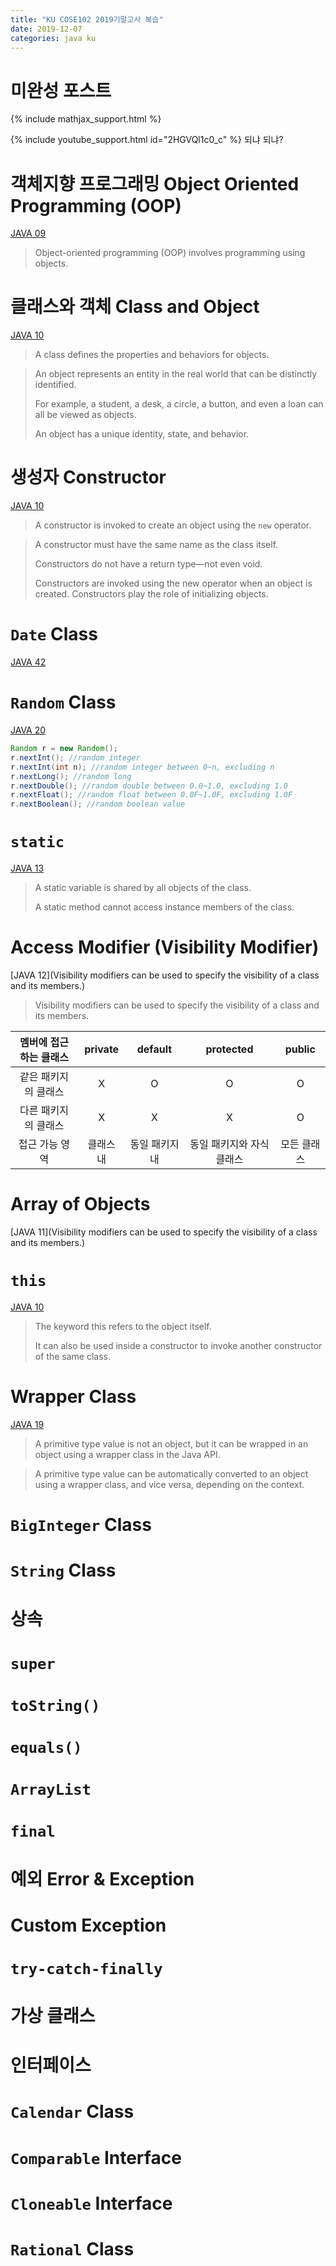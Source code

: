 ```yaml
---
title: "KU COSE102 2019기말고사 복습"
date: 2019-12-07
categories: java ku
---
```


# 미완성 포스트

{% include mathjax_support.html %}

{% include youtube_support.html id="2HGVQl1c0_c" %} 되냐 되냐?

# 객체지향 프로그래밍 Object Oriented Programming (OOP)

[JAVA 09](https://detegice.github.io/chapter4-01-object-oriented-programming/)

> Object-oriented programming (OOP) involves programming using objects.

# 클래스와 객체 Class and Object

[JAVA 10](https://detegice.github.io/chapter4-02-class-and-object/#%ED%81%B4%EB%9E%98%EC%8A%A4%EC%99%80-%EA%B0%9D%EC%B2%B4)

> A class defines the properties and behaviors for objects.

> An object represents an entity in the real world that can be distinctly identified.
>
> For example, a student, a desk, a circle, a button, and even a loan can all be viewed as objects. 
>
> An object has a unique identity, state, and behavior.

# 생성자 Constructor

[JAVA 10](https://detegice.github.io/chapter4-02-class-and-object/#%EC%83%9D%EC%84%B1%EC%9E%90-constructor)

> A constructor is invoked to create an object using the ``new`` operator.

> A constructor must have the same name as the class itself.
>
> Constructors do not have a return type—not even void.
>
> Constructors are invoked using the new operator when an object is created. Constructors play the role of initializing objects.

# ``Date`` Class

[JAVA 42](https://detegice.github.io/chapterEX-05-date-calendar-class/#date-class)

# ``Random`` Class

[JAVA 20](https://detegice.github.io/chapter6-03-string-and-math-class/#math-class)

```java
Random r = new Random();
r.nextInt(); //random integer
r.nextInt(int n); //random integer between 0~n, excluding n
r.nextLong(); //random long
r.nextDouble(); //random double between 0.0~1.0, excluding 1.0
r.nextFloat(); //random float between 0.0F~1.0F, excluding 1.0F
r.nextBoolean(); //random boolean value
```

# ``static``

[JAVA 13](https://detegice.github.io/chapter4-05-static-and-final/#static-member)

> A static variable is shared by all objects of the class.
>
> A static method cannot access instance members of the class.

# Access Modifier (Visibility Modifier)

[JAVA 12](Visibility modifiers can be used to specify the visibility of a class and its members.)

> Visibility modifiers can be used to specify the visibility of a class and its members.

멤버에 접근하는 클래스 | private | default | protected | public
:---:|:---:|:---:|:---:|:---:
같은 패키지의 클래스 | X | O | O | O
다른 패키지의 클래스 | X | X | X | O
접근 가능 영역 | 클래스 내 | 동일 패키지 내 | 동일 패키지와 자식 클래스 | 모든 클래스

# Array of Objects

[JAVA 11](Visibility modifiers can be used to specify the visibility of a class and its members.)

# ``this``

[JAVA 10](https://detegice.github.io/chapter4-02-class-and-object/#this-%EB%A0%88%ED%8D%BC%EB%9F%B0%EC%8A%A4)

> The keyword this refers to the object itself.
>
> It can also be used inside a constructor to invoke another constructor of the same class.

# Wrapper Class

[JAVA 19](https://detegice.github.io/chapter6-02-object-class-and-wrapper-class/#wrapper-class)

> A primitive type value is not an object, but it can be wrapped in an object using a wrapper class in the Java API.

> A primitive type value can be automatically converted to an object using a wrapper class, and vice versa, depending on the context.

# ``BigInteger`` Class

# ``String`` Class

# 상속

# ``super``

# ``toString()``

# ``equals()``

# ``ArrayList``

# ``final``

# 예외 Error & Exception

# Custom Exception

# ``try-catch-finally``

# 가상 클래스

# 인터페이스

# ``Calendar`` Class

# ``Comparable`` Interface

# ``Cloneable`` Interface

# ``Rational`` Class
